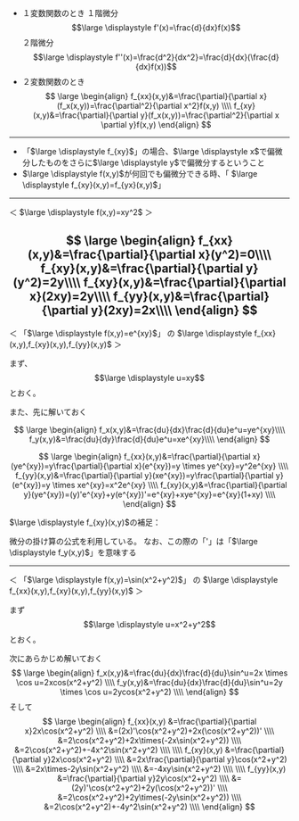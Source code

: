 - １変数関数のとき
	１階微分　$$\large \displaystyle f'(x)=\frac{d}{dx}f(x)$$
	２階微分　$$\large \displaystyle f''(x)=\frac{d^2}{dx^2}=\frac{d}{dx}(\frac{d}{dx}f(x))$$
- ２変数関数のとき
$$
\large
\begin{align}
f_{xx}(x,y)&=\frac{\partial}{\partial x}(f_x(x,y))=\frac{\partial^2}{\partial x^2}f(x,y) \\\\
f_{xy}(x,y)&=\frac{\partial}{\partial y}(f_x(x,y))=\frac{\partial^2}{\partial x \partial y}f(x,y)
\end{align}
$$

----
- 「$\large \displaystyle f_{xy}$」の場合、$\large \displaystyle x$で偏微分したものをさらに$\large \displaystyle y$で偏微分するということ
-  $\large \displaystyle f(x,y)$が何回でも偏微分できる時、「 $\large \displaystyle f_{xy}(x,y)=f_{yx}(x,y)$」
----

＜ $\large \displaystyle f(x,y)=xy^2$ ＞

$$
\large
\begin{align}
f_{xx}(x,y)&=\frac{\partial}{\partial x}(y^2)=0\\\\
f_{xy}(x,y)&=\frac{\partial}{\partial y}(y^2)=2y\\\\
f_{xy}(x,y)&=\frac{\partial}{\partial x}(2xy)=2y\\\\
f_{yy}(x,y)&=\frac{\partial}{\partial y}(2xy)=2x\\\\
\end{align}
$$
----

＜ 「$\large \displaystyle f(x,y)=e^{xy}$」 の $\large \displaystyle f_{xx}(x,y),f_{xy}(x,y),f_{yy}(x,y)$ ＞

まず、
$$\large \displaystyle u=xy$$
とおく。

また、先に解いておく

$$
\large
\begin{align}
f_x(x,y)&=\frac{du}{dx}\frac{d}{du}e^u=ye^{xy}\\\\
f_y(x,y)&=\frac{du}{dy}\frac{d}{du}e^u=xe^{xy}\\\\
\end{align}
$$

$$
\large
\begin{align}
f_{xx}(x,y)&=\frac{\partial}{\partial x}(ye^{xy})=y\frac{\partial}{\partial x}(e^{xy})=y \times ye^{xy}=y^2e^{xy} \\\\
f_{yy}(x,y)&=\frac{\partial}{\partial y}(xe^{xy})=y\frac{\partial}{\partial y}(e^{xy})=y \times xe^{xy}=x^2e^{xy} \\\\
f_{xy}(x,y)&=\frac{\partial}{\partial y}(ye^{xy})=(y)'e^{xy}+y(e^{xy})'=e^{xy}+xye^{xy}=e^{xy}(1+xy) \\\\
\end{align}
$$

$\large \displaystyle f_{xy}(x,y)$の補足：

微分の掛け算の公式を利用している。
なお、この際の「'」は「$\large \displaystyle f_y(x,y)$」を意味する

----
 ＜ 「$\large \displaystyle f(x,y)=\sin(x^2+y^2)$」 の $\large \displaystyle f_{xx}(x,y),f_{xy}(x,y),f_{yy}(x,y)$ ＞

まず$$\large \displaystyle u=x^2+y^2$$とおく。

次にあらかじめ解いておく
$$
\large
\begin{align}
	f_x(x,y)&=\frac{du}{dx}\frac{d}{du}\sin^u=2x \times \cos u=2xcos(x^2+y^2) \\\\
	f_y(x,y)&=\frac{du}{dx}\frac{d}{du}\sin^u=2y \times \cos u=2ycos(x^2+y^2) \\\\
\end{align}
$$
そして
$$
\large
\begin{align}
	f_{xx}(x,y)
	&=\frac{\partial}{\partial x}2x\cos(x^2+y^2) \\\\
	&=(2x)'\cos(x^2+y^2)+2x(\cos(x^2+y^2))' \\\\
	&=2\cos(x^2+y^2)+2x\times(-2x\sin(x^2+y^2)) \\\\
	&=2\cos(x^2+y^2)+-4x^2\sin(x^2+y^2) \\\\
	\\\\
	f_{xy}(x,y)
	&=\frac{\partial}{\partial y}2x\cos(x^2+y^2) \\\\
	&=2x\frac{\partial}{\partial y}\cos(x^2+y^2) \\\\
	&=2x\times-2y\sin(x^2+y^2) \\\\
	&=-4xy\sin(x^2+y^2) \\\\
	\\\\
	f_{yy}(x,y)
	&=\frac{\partial}{\partial y}2y\cos(x^2+y^2) \\\\
	&=(2y)'\cos(x^2+y^2)+2y(\cos(x^2+y^2))' \\\\
	&=2\cos(x^2+y^2)+2y\times(-2y\sin(x^2+y^2)) \\\\
	&=2\cos(x^2+y^2)+-4y^2\sin(x^2+y^2) \\\\
\end{align}
$$
